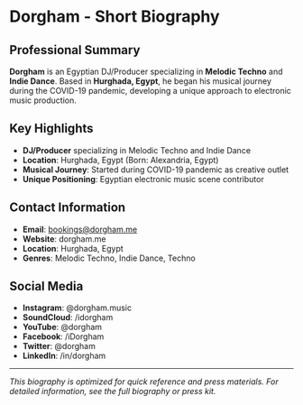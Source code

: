 # Dorgham - Short Biography

## Professional Summary

**Dorgham** is an Egyptian DJ/Producer specializing in **Melodic Techno** and **Indie Dance**. Based in **Hurghada, Egypt**, he began his musical journey during the COVID-19 pandemic, developing a unique approach to electronic music production.

## Key Highlights

- **DJ/Producer** specializing in Melodic Techno and Indie Dance
- **Location**: Hurghada, Egypt (Born: Alexandria, Egypt)
- **Musical Journey**: Started during COVID-19 pandemic as creative outlet
- **Unique Positioning**: Egyptian electronic music scene contributor

## Contact Information

- **Email**: bookings@dorgham.me
- **Website**: dorgham.me
- **Location**: Hurghada, Egypt
- **Genres**: Melodic Techno, Indie Dance, Techno

## Social Media

- **Instagram**: @dorgham.music
- **SoundCloud**: /idorgham
- **YouTube**: @dorgham
- **Facebook**: /iDorgham
- **Twitter**: @dorgham
- **LinkedIn**: /in/dorgham

---

*This biography is optimized for quick reference and press materials. For detailed information, see the full biography or press kit.*
